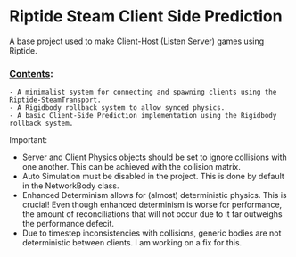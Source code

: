 # Riptide Steam Client Side Prediction
 A base project used to make Client-Host (Listen Server) games using Riptide.

### <u>Contents</u>:
    - A minimalist system for connecting and spawning clients using the Riptide-SteamTransport.
    - A Rigidbody rollback system to allow synced physics.
    - A basic Client-Side Prediction implementation using the Rigidbody rollback system. 


 Important:

 - Server and Client Physics objects should be set to ignore collisions with one another. This can be achieved with the collision matrix.
 - Auto Simulation must be disabled in the project. This is done by default in the NetworkBody class.
 - Enhanced Determinism allows for (almost) deterministic physics. This is crucial! Even though enhanced determinism is worse for performance, the amount of reconciliations that will not occur due to it far outweighs the performance defecit.
 - Due to timestep inconsistencies with collisions, generic bodies are not deterministic between clients. I am working on a fix for this.

